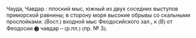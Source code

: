 ---
---

Чауда, Чавдар
: плоский мыс, южный из двух соседних выступов приморской равнины; в сторону моря высокие обрывы со скальными прослойками. ⦅Вост.⦆ входной мыс Феодосийского зал., к ⦅В⦆ от Феодосии ❷ чавдар – ⦅р.пл.⦆ ⦅пр. № 3⦆.
